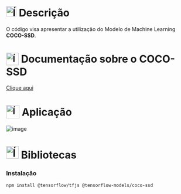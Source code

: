 # <img src="https://github.com/user-attachments/assets/caabfdf0-0f9e-44a3-8200-c6579fe87887" alt="Ícone de descrição" width="28"> Descrição
O código visa apresentar a utilização do Modelo de Machine Learning **COCO-SSD**.

# <sub><img src="https://github.com/user-attachments/assets/45b357f3-5271-4711-8128-43e102e5bf6c" alt="Ícone de documento" width="34"></sub> Documentação sobre o COCO-SSD
[Clique aqui](https://github.com/tensorflow/tfjs-models/tree/master/coco-ssd)

# <sub><img src="https://img.icons8.com/?size=100&id=n3QRpDA7KZ7P&format=png&color=000000" alt="Ícone do TensorFlow" width="36"></sub> Aplicação
![image](https://github.com/user-attachments/assets/9995d84f-22b3-4603-bc3c-cdeb89e3aacd)

#  <img src="https://img.icons8.com/?size=100&id=kPS7m4HWjQjR&format=png&color=000000" alt="Ícone dos livros" width="34"> Bibliotecas
### Instalação
```
npm install @tensorflow/tfjs @tensorflow-models/coco-ssd
```
